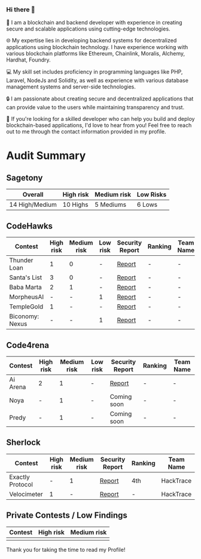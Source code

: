 ### Hi there 👋

🔗 I am a blockchain and backend developer with experience in creating secure and scalable applications using cutting-edge technologies.

🌐 My expertise lies in developing backend systems for decentralized applications using blockchain technology. I have experience working with various blockchain platforms like Ethereum, Chainlink, Moralis, Alchemy, Hardhat, Foundry.

💻 My skill set includes proficiency in programming languages like PHP, Laravel, NodeJs and Solidity, as well as experience with various database management systems and server-side technologies.

🔒 I am passionate about creating secure and decentralized applications that can provide value to the users while maintaining transparency and trust.

🚀 If you're looking for a skilled developer who can help you build and deploy blockchain-based applications, I'd love to hear from you! Feel free to reach out to me through the contact information provided in my profile.

# Audit Summary

## Sagetony

| **Overall**         | **High risk** | **Medium risk** | **Low Risks** |
|---------------------|---------------|-----------------|---------------|
| 14 High/Medium      | 10 Highs      | 5 Mediums       | 6 Lows        |

## CodeHawks

| **Contest**          | **High risk** | **Medium risk** | **Low risk** | **Security Report** | **Ranking** | **Team Name** |
|----------------------|---------------|-----------------|--------------|---------------------|-------------|---------------|
| Thunder Loan         | 1             | 0               | -            | [Report](#)          | -           | -             |
| Santa's List         | 3             | 0               | -            | [Report](#)          | -           | -             |
| Baba Marta           | 2             | 1               | -            | [Report](#)          | -           | -             |
| MorpheusAI           | -             | -               | 1            | [Report](#)          | -           | -             |
| TempleGold           | 1             | -               | -            | [Report](#)          | -           | -             |
| Biconomy: Nexus      | -             | -               | 1            | [Report](#)          | -           | -             |

## Code4rena

| **Contest**          | **High risk** | **Medium risk** | **Low risk** | **Security Report**  | **Ranking** | **Team Name** |
|----------------------|---------------|-----------------|--------------|----------------------|-------------|---------------|
| Ai Arena             | 2             | 1               | -            | [Report](#)           | -           | -             |
| Noya                 | -             | 1               | -            | Coming soon          | -           | -             |
| Predy                | -             | 1               | -            | Coming soon          | -           | -             |

## Sherlock

| **Contest**          | **High risk** | **Medium risk** | **Security Report**  | **Ranking** | **Team Name** |
|----------------------|---------------|-----------------|----------------------|-------------|---------------|
| Exactly Protocol     | -             | 1               | [Report](#)           | 4th         | HackTrace     |
| Velocimeter          | 1             | -               | [Report](#)           | -           | HackTrace     |

## Private Contests / Low Findings

| **Contest** | **High risk** | **Medium risk** |
|-------------|---------------|-----------------|
|             |               |                 |


Thank you for taking the time to read my Profile!

<!--
**sagetony/sagetony** is a ✨ _special_ ✨ repository because its `README.md` (this file) appears on your GitHub profile.


Here are some ideas to get you started:

- 🔭 I’m currently working on ...
- 🌱 I’m currently learning ...
- 👯 I’m looking to collaborate on ...
- 🤔 I’m looking for help with ...
- 💬 Ask me about ...
- 📫 How to reach me: ...
- 😄 Pronouns: ...
- ⚡ Fun fact: ...
-->
